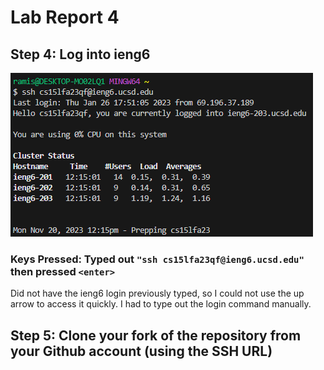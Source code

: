 # **Lab Report 4**

## Step 4: Log into ieng6

![Image](../labreport4-images/labreport4-4.png)

### **Keys Pressed:** Typed out `"ssh cs15lfa23qf@ieng6.ucsd.edu"` then pressed `<enter>`

Did not have the ieng6 login previously typed, so I could not use the up arrow to access it quickly. I had to type out the login command manually.

## Step 5: Clone your fork of the repository from your Github account (using the SSH URL)

